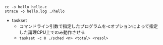 ```
cc -o hello hello.c
strace -o hello.log ./hello
```

- taskset
  - コマンドライン引数で指定したプログラムを-cオプションによって指定した論理CPU上でのみ動作させる
  - `taskset -c 0 ./sched <n> <total> <resol>`
